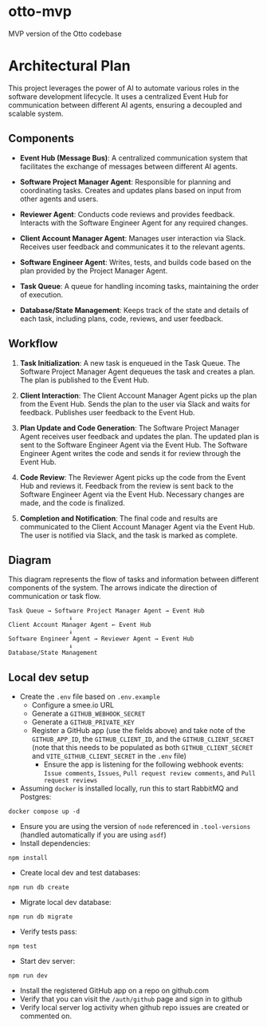 # otto-mvp

MVP version of the Otto codebase

# Architectural Plan

This project leverages the power of AI to automate various roles in the software development lifecycle. It uses a centralized Event Hub for communication between different AI agents, ensuring a decoupled and scalable system.

## Components

- **Event Hub (Message Bus)**: A centralized communication system that facilitates the exchange of messages between different AI agents.

- **Software Project Manager Agent**: Responsible for planning and coordinating tasks. Creates and updates plans based on input from other agents and users.

- **Reviewer Agent**: Conducts code reviews and provides feedback. Interacts with the Software Engineer Agent for any required changes.

- **Client Account Manager Agent**: Manages user interaction via Slack. Receives user feedback and communicates it to the relevant agents.

- **Software Engineer Agent**: Writes, tests, and builds code based on the plan provided by the Project Manager Agent.

- **Task Queue**: A queue for handling incoming tasks, maintaining the order of execution.

- **Database/State Management**: Keeps track of the state and details of each task, including plans, code, reviews, and user feedback.

## Workflow

1. **Task Initialization**: A new task is enqueued in the Task Queue. The Software Project Manager Agent dequeues the task and creates a plan. The plan is published to the Event Hub.

2. **Client Interaction**: The Client Account Manager Agent picks up the plan from the Event Hub. Sends the plan to the user via Slack and waits for feedback. Publishes user feedback to the Event Hub.

3. **Plan Update and Code Generation**: The Software Project Manager Agent receives user feedback and updates the plan. The updated plan is sent to the Software Engineer Agent via the Event Hub. The Software Engineer Agent writes the code and sends it for review through the Event Hub.

4. **Code Review**: The Reviewer Agent picks up the code from the Event Hub and reviews it. Feedback from the review is sent back to the Software Engineer Agent via the Event Hub. Necessary changes are made, and the code is finalized.

5. **Completion and Notification**: The final code and results are communicated to the Client Account Manager Agent via the Event Hub. The user is notified via Slack, and the task is marked as complete.

## Diagram

This diagram represents the flow of tasks and information between different components of the system. The arrows indicate the direction of communication or task flow.

```
Task Queue → Software Project Manager Agent → Event Hub
                 ↓
Client Account Manager Agent ← Event Hub
                 ↓
Software Engineer Agent → Reviewer Agent → Event Hub
                 ↓
Database/State Management
```

## Local dev setup

* Create the `.env` file based on `.env.example`
  * Configure a smee.io URL
  * Generate a `GITHUB_WEBHOOK_SECRET`
  * Generate a `GITHUB_PRIVATE_KEY`
  * Register a GitHub app (use the fields above) and take note of the `GITHUB_APP_ID`, the `GITHUB_CLIENT_ID`, and the `GITHUB_CLIENT_SECRET` (note that this needs to be populated as both `GITHUB_CLIENT_SECRET` and `VITE_GITHUB_CLIENT_SECRET` in the `.env` file)
    * Ensure the app is listening for the following webhook events: `Issue comments`, `Issues`, `Pull request review comments`, and `Pull request reviews`
* Assuming `docker` is installed locally, run this to start RabbitMQ and Postgres:
```console
docker compose up -d
```
* Ensure you are using the version of `node` referenced in `.tool-versions` (handled automatically if you are using `asdf`)
* Install dependencies:
```console
npm install
```
* Create local dev and test databases:
```console
npm run db create
```
* Migrate local dev database:
```console
npm run db migrate
```
* Verify tests pass:
```console
npm test
```
* Start dev server:
```console
npm run dev
```
* Install the registered GitHub app on a repo on github.com
* Verify that you can visit the `/auth/github` page and sign in to github
* Verify local server log activity when github repo issues are created or commented on.
